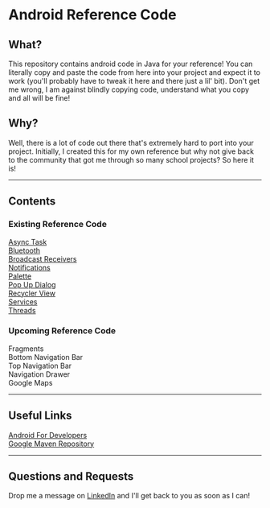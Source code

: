 # Android Reference Code
## What? <br>
This repository contains android code in Java for your reference! You can literally copy and paste the code from here into your project and expect it to work (you'll probably have to tweak it here and there just a lil' bit).
Don't get me wrong, I am against blindly copying code, understand what you copy and all will be fine! 

## Why? <br>
Well, there is a lot of code out there that's extremely hard to port into your project. Initially, I created this for my own reference but why not give back to the community that got me through so many school projects? So here it is!

___

## Contents <br>
### Existing Reference Code <br>
[Async Task](https://github.com/devKarthikRaj/Android-Reference-Code/tree/master/AllThingsAsyncTask) <br>
[Bluetooth](https://github.com/devKarthikRaj/Android-Reference-Code/tree/master/AllThingsBluetooth) <br>
[Broadcast Receivers](https://github.com/devKarthikRaj/Android-Reference-Code/tree/master/AllThingsBroadcastReceivers) <br>
[Notifications](https://github.com/devKarthikRaj/Android-Reference-Code/tree/master/AllThingsNotifications) <br>
[Palette](https://github.com/devKarthikRaj/Android-Reference-Code/tree/master/AllThingsPalette) <br>
[Pop Up Dialog](https://github.com/devKarthikRaj/Android-Reference-Code/tree/master/AllThingsPopUpDialog) <br>
[Recycler View](https://github.com/devKarthikRaj/Android-Reference-Code/tree/master/AllThingsRecyclerView) <br>
[Services](https://github.com/devKarthikRaj/Android-Reference-Code/tree/master/AllThingsServices) <br>
[Threads](https://github.com/devKarthikRaj/Android-Reference-Code/tree/master/AllThingsThreads) <br>

### Upcoming Reference Code
Fragments <br>
Bottom Navigation Bar <br>
Top Navigation Bar <br>
Navigation Drawer <br>
Google Maps <br>

___

## Useful Links
[Android For Developers](https://developer.android.com/) <br>
[Google Maven Repository](https://maven.google.com/web/index.html) <br>

___

## Questions and Requests <br>
Drop me a message on [LinkedIn](https://www.linkedin.com/in/karthikraj-eee/) and I'll get back to you as soon as I can!